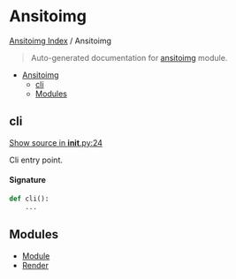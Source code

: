 # Ansitoimg

[Ansitoimg Index](../README.md#ansitoimg-index) /
Ansitoimg

> Auto-generated documentation for [ansitoimg](../../../ansitoimg/__init__.py) module.

- [Ansitoimg](#ansitoimg)
  - [cli](#cli)
  - [Modules](#modules)

## cli

[Show source in __init__.py:24](../../../ansitoimg/__init__.py#L24)

Cli entry point.

#### Signature

```python
def cli():
    ...
```



## Modules

- [Module](./module.md)
- [Render](./render.md)
